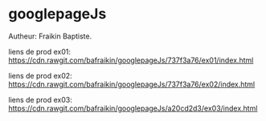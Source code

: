 # googlepageJs


Autheur:
Fraikin Baptiste.


liens de prod ex01: https://cdn.rawgit.com/bafraikin/googlepageJs/737f3a76/ex01/index.html

liens de prod ex02: https://cdn.rawgit.com/bafraikin/googlepageJs/737f3a76/ex02/index.html

liens de prod ex03: https://cdn.rawgit.com/bafraikin/googlepageJs/a20cd2d3/ex03/index.html
